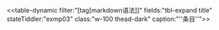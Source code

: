 <<table-dynamic filter:"[tag[markdown语法]]" fields:"tbl-expand title" stateTiddler:"exmp03" class:"w-100 thead-dark" caption:"''条目''">>